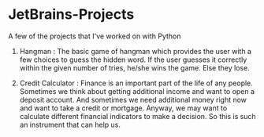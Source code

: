 # JetBrains-Projects
A few of the projects that I've worked on with Python

1. Hangman : The basic game of hangman which provides the user with a few choices to guess the hidden word. If the user guesses it correctly within the given number of tries, he/she wins the game. Else they lose.

2. Credit Calculator : Finance is an important part of the life of any people. Sometimes we think about getting additional income and want to open a deposit account. And sometimes we need additional money right now and want to take a credit or mortgage. Anyway, we may want to calculate different financial indicators to make a decision. So this is such an instrument that can help us.
